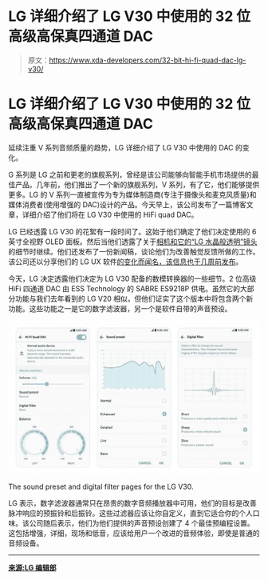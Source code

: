 # LG 详细介绍了 LG V30 中使用的 32 位高级高保真四通道 DAC

> 原文：<https://www.xda-developers.com/32-bit-hi-fi-quad-dac-lg-v30/>

# LG 详细介绍了 LG V30 中使用的 32 位高级高保真四通道 DAC

延续注重 V 系列音频质量的趋势，LG 详细介绍了 LG V30 中使用的 DAC 的变化。

G 系列是 LG 之前和更老的旗舰系列，曾经是该公司能够向智能手机市场提供的最佳产品。几年前，他们推出了一个新的旗舰系列，V 系列，有了它，他们能够提供更多。LG 的 V 系列一直被宣传为专为媒体制造商(专注于摄像头和麦克风质量)和媒体消费者(使用增强的 DAC)设计的产品。今天早上，该公司发布了一篇博客文章，详细介绍了他们将在 LG V30 中使用的 HiFi quad DAC。

LG 已经透露 LG V30 的花絮有一段时间了。这始于他们确定了他们决定使用的 6 英寸全视野 OLED 面板。然后当他们透露了关于[相机和它的“LG 水晶般透明”镜头](https://www.xda-developers.com/galaxy-note-8-lg-v30-haptic-feedback/)的细节时继续。他们还发布了一份新闻稿，谈论他们为改善触觉反馈所做的工作。该公司还以分享他们的 LG UX 软件[的变化而闻名，该信息也于几周前发布](https://www.xda-developers.com/lg-v30-ux-6-0-floating-bar-graphy-cam/)。

今天，LG 决定透露他们决定为 LG V30 配备的数模转换器的一些细节。2 位高级 HiFi 四通道 DAC 由 ESS Technology 的 SABRE ES9218P 供电。虽然它的大部分功能与我们去年看到的 LG V20 相似，但他们证实了这个版本中将包含两个新功能。这些功能之一是它的数字滤波器，另一个是软件自带的声音预设。

 <picture>![LG V30](img/49c684fb4e9ccecfe33318b4e16c6f5a.png)</picture> 

The sound preset and digital filter pages for the LG V30.

LG 表示，数字滤波器通常只在昂贵的数字音频播放器中可用，他们的目标是改善脉冲响应的预振铃和后振铃。这些过滤器应该让你自定义，直到它适合你的个人口味。该公司随后表示，他们为他们提供的声音预设创建了 4 个最佳预编程设置。这包括增强，详细，现场和低音，应该给用户一个改进的音频体验，即使是普通的音频设备。

* * *

[**来源:LG 编辑部**](http://www.lgnewsroom.com/2017/08/from-delicate-chords-to-deafening-thunder-lg-v30-delivers-tailored-hi-fi/)